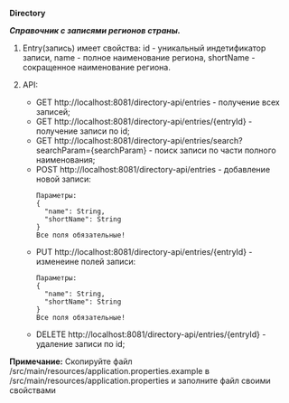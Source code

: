**Directory**

**_Справочник с записями регионов страны._**

1) Entry(запись) имеет свойства: id - уникальный индетификатор записи,
name - полное наименование региона, shortName - сокращенное наименование региона. 

2) API:
   * GET http://localhost:8081/directory-api/entries - получение всех записей;
   * GET http://localhost:8081/directory-api/entries/{entryId} - получение записи по id;
   * GET http://localhost:8081/directory-api/entries/search?searchParam={searchParam} - поиск записи по части полного наименования;
   * POST http://localhost:8081/directory-api/entries - добавление новой записи:
     ```       
     Параметры:
     {
       "name": String, 
       "shortName": String     
     }
     Все поля обязательные!
     ``` 
   * PUT http://localhost:8081/directory-api/entries/{entryId} - изменеине полей записи:
     ```       
     Параметры:
     {
       "name": String, 
       "shortName": String     
     }
     Все поля обязательные!
     ``` 
   * DELETE http://localhost:8081/directory-api/entries/{entryId} - удаление записи по id;


**Примечание:**
Скопируйте файл /src/main/resources/application.properties.example в /src/main/resources/application.properties и заполните файл своими свойствами
